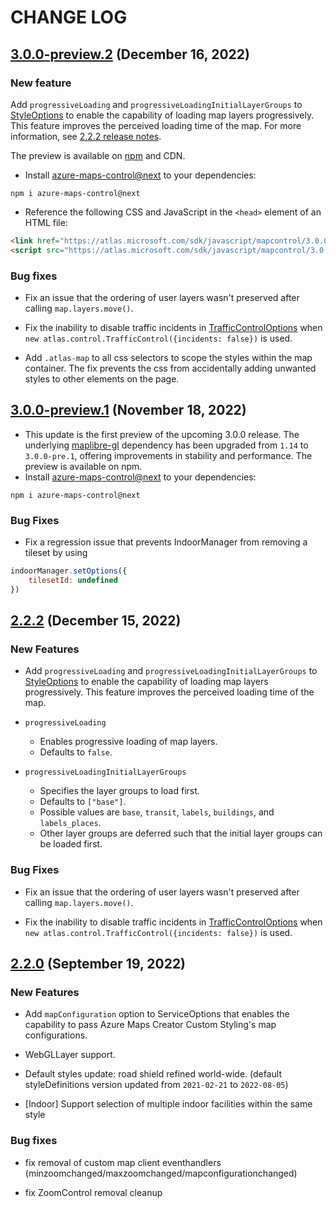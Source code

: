 # CHANGE LOG

## [3.0.0-preview.2](https://www.npmjs.com/package/azure-maps-control/v/3.0.0-preview.2) (December 16, 2022)

### New feature

Add `progressiveLoading` and `progressiveLoadingInitialLayerGroups` to [StyleOptions][StyleOptions] to enable the capability of loading map layers progressively. This feature improves the perceived loading time of the map. For more information, see [2.2.2 release notes](#222-december-15-2022).

The preview is available on [npm](https://www.npmjs.com/package/azure-maps-control/v/3.0.0-preview.2) and CDN.

- Install [azure-maps-control@next][azure-maps-control] to your dependencies:

```shell
npm i azure-maps-control@next
```

- Reference the following CSS and JavaScript in the `<head>` element of an HTML file:

```html
<link href="https://atlas.microsoft.com/sdk/javascript/mapcontrol/3.0.0-preview.2/atlas.min.css" rel="stylesheet" />
<script src="https://atlas.microsoft.com/sdk/javascript/mapcontrol/3.0.0-preview.2/atlas.min.js"></script>
```

### Bug fixes

- Fix an issue that the ordering of user layers wasn't preserved after calling `map.layers.move()`.

- Fix the inability to disable traffic incidents in [TrafficControlOptions][TrafficControlOptions] when `new atlas.control.TrafficControl({incidents: false})` is used.

- Add `.atlas-map` to all css selectors to scope the styles within the map container. The fix prevents the css from accidentally adding unwanted styles to other elements on the page.

## [3.0.0-preview.1](https://www.npmjs.com/package/azure-maps-control/v/3.0.0-preview.1) (November 18, 2022)

- This update is the first preview of the upcoming 3.0.0 release. The underlying [maplibre-gl][maplibre-gl] dependency has been upgraded from `1.14` to `3.0.0-pre.1`, offering improvements in stability and performance. The preview is available on npm.
- Install [azure-maps-control@next][azure-maps-control] to your dependencies:

```shell
npm i azure-maps-control@next
```

### Bug Fixes

- Fix a regression issue that prevents IndoorManager from removing a tileset by using

```js
indoorManager.setOptions({
    tilesetId: undefined
})
```

## [2.2.2](https://www.npmjs.com/package/azure-maps-control/v/2.2.2) (December 15, 2022)

### New Features

- Add `progressiveLoading` and `progressiveLoadingInitialLayerGroups` to [StyleOptions][StyleOptions] to enable the capability of loading map layers progressively. This feature improves the perceived loading time of the map.

- `progressiveLoading`
  - Enables progressive loading of map layers.
  - Defaults to `false`.

- `progressiveLoadingInitialLayerGroups`
  - Specifies the layer groups to load first.
  - Defaults to `["base"]`.
  - Possible values are `base`, `transit`, `labels`, `buildings`, and `labels_places`.
  - Other layer groups are deferred such that the initial layer groups can be loaded first.

### Bug Fixes

- Fix an issue that the ordering of user layers wasn't preserved after calling `map.layers.move()`.

- Fix the inability to disable traffic incidents in [TrafficControlOptions][TrafficControlOptions] when `new atlas.control.TrafficControl({incidents: false})` is used.

## [2.2.0](https://www.npmjs.com/package/azure-maps-control/v/2.2.0) (September 19, 2022)

### New Features

- Add `mapConfiguration` option to ServiceOptions that enables the capability to pass Azure Maps Creator Custom Styling's map configurations.

- WebGLLayer support.

- Default styles update: road shield refined world-wide. (default styleDefinitions version updated from `2021-02-21` to `2022-08-05`)

- \[Indoor\] Support selection of multiple indoor facilities within the same style

### Bug fixes

- fix removal of custom map client eventhandlers (minzoomchanged/maxzoomchanged/mapconfigurationchanged)

- fix ZoomControl removal cleanup

[azure-maps-control]: https://www.npmjs.com/package/azure-maps-control
[maplibre-gl]: https://www.npmjs.com/package/maplibre-gl
[StyleOptions]: https://learn.microsoft.com/javascript/api/azure-maps-control/atlas.styleoptions?view=azure-maps-typescript-latest
[TrafficControlOptions]: https://learn.microsoft.com/javascript/api/azure-maps-control/atlas.trafficcontroloptions?view=azure-maps-typescript-latest
